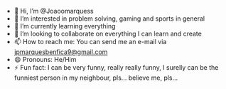 - 👋 Hi, I’m @Joaoomarquess
- 👀 I’m interested in problem solving, gaming and sports in general
- 🌱 I’m currently learning everything
- 💞️ I’m looking to collaborate on everything I can learn and create
- 📫 How to reach me: You can send me an e-mail via jpmarquesbenfica9@gmail.com
- 😄 Pronouns: He/Him
- ⚡ Fun fact: I can be very funny, really really funny, I surelly can be the funniest person in my neighbour, pls... believe me, pls...

<!---
Joaoomarquess/Joaoomarquess is a ✨ special ✨ repository because its `README.md` (this file) appears on your GitHub profile.
You can click the Preview link to take a look at your changes.
--->
